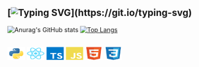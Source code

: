 ## [![Typing SVG](https://readme-typing-svg.demolab.com?font=Fira+Code&pause=1000&color=E34C26&width=435&lines=Heey%2C+what's+up+!+!)](https://git.io/typing-svg)

![Anurag's GitHub stats](https://github-readme-stats.vercel.app/api?username=developerdias&show_icons=true&bg_color=00000000&title_color=ffff&icon_color=ffff&border_color=00000000&rank_icon=github&text_bold=false)
[![Top Langs](https://github-readme-stats.vercel.app/api/top-langs/?username=developerdias&layout=donut&theme=dark&border_color=00000000&bg_color=00000000&text_bold=false)](https://github.com/anuraghazra/github-readme-stats)


<div dir="auto"><br>
   <a target="_blank"><img align="center" alt="Dias-Python" height="30" width="40" src="https://raw.githubusercontent.com/devicons/devicon/master/icons/python/python-original.svg" style="max-width: 100%;"></a>
   <a target="_blank"><img align="center" alt="Dias-React" height="30" width="40" src="https://raw.githubusercontent.com/devicons/devicon/master/icons/react/react-original.svg" style="max-width: 100%;"></a>
    <a target="_blank"><img align="center" alt="Dias-Ts" height="30" width="40" src="https://raw.githubusercontent.com/devicons/devicon/master/icons/typescript/typescript-plain.svg" style="max-width: 100%;"></a>
  <a target="_blank" ><img align="center" alt="Dias-Js" height="30" width="40" src="https://raw.githubusercontent.com/devicons/devicon/master/icons/javascript/javascript-plain.svg" style="max-width: 100%;"></a>
  <a target="_blank" ><img align="center" alt="Dias-HTML" height="30" width="40" src="https://raw.githubusercontent.com/devicons/devicon/master/icons/html5/html5-original.svg" style="max-width: 100%;"></a>
  <a target="_blank" ><img align="center" alt="Dias-CSS" height="30" width="40" src="https://raw.githubusercontent.com/devicons/devicon/master/icons/css3/css3-original.svg" style="max-width: 100%;"></a>
</div>
